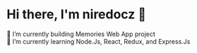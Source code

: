# Hi there, I'm niredocz 👋

🔭 I’m currently building Memories Web App project <br>
🌱 I’m currently learning Node.Js, React, Redux, and Express.Js
<!--
**niredocz/niredocz** is a ✨ _special_ ✨ repository because its `README.md` (this file) appears on your GitHub profile.

Here are some ideas to get you started:
- 👯 I’m looking to collaborate on ...
- 🤔 I’m looking for help with ...
- 💬 Ask me about ...
- 📫 How to reach me: ...
- 😄 Pronouns: ...
- ⚡ Fun fact: ...
-->
